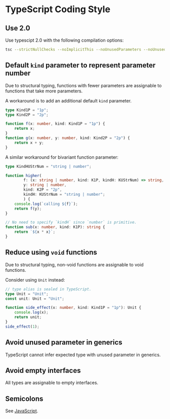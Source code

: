 TypeScript Coding Style
=======================

Use 2.0
--------

Use typescipt 2.0 with the following compilation options:

```sh
tsc --strictNullChecks --noImplicitThis --noUnusedParameters --noUnusedLocals
```

Default `kind` parameter to represent parameter number
------------------------------------------------------

Due to structural typing,
functions with fewer parameters are assignable to functions that take more parameters.

A workaround is to add an additional default `kind` parameter.

```typescript
type Kind1P = "1p";
type Kind2P = "2p";

function f(x: number, kind: Kind1P = "1p") {
    return x;
}
function g(x: number, y: number, kind: Kind2P = "2p") {
    return x + y;
}
```

A similar workaround for bivariant function parameter:

```typescript
type KindHUStrNum = "string | number";

function higher(
        f: (x: string | number, kind: K1P, kindH: KUStrNum) => string,
        y: string | number,
        kind: K2P = "2p",
        kindH: KUStrNum = "string | number";
        ) {
	console.log(`calling ${f}`);
	return f(y);
}

// No need to specify `kindH` since `number` is primitive.
function sub(x: number, kind: K1P): string {
	return `${x * x}`;
}
```

Reduce using `void` functions
-----------------------------

Due to structural typing, non-void functions are assignable to void functions.

Consider using `Unit` instead:

```typescript
// type alias is sealed in TypeScript.
type Unit = "Unit";
const unit: Unit = "Unit";

function side_effect(x: number, kind: Kind1P = "1p"): Unit {
    console.log(x);
    return unit;
}
side_effect(1);
```

Avoid unused parameter in generics
----------------------------------

TypeScript cannot infer expected type with unused parameter in generics.

Avoid empty interfaces
----------------------

All types are assignable to empty interfaces.

Semicolons
----------

See [JavaScript](/coding-style/javascript/).